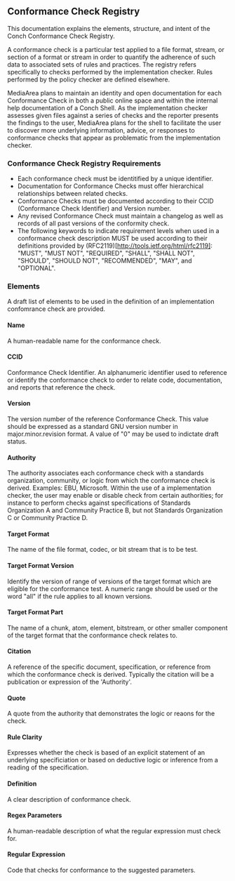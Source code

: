 ## Conformance Check Registry

This documentation explains the elements, structure, and intent of the Conch Conformance Check Registry.

A conformance check is a particular test applied to a file format, stream, or section of a format or stream in order to quantify the adherence of such data to associated sets of rules and practices. The registry refers specifically to checks performed by the implementation checker. Rules performed by the policy checker are defined elsewhere.

MediaArea plans to maintain an identity and open documentation for each Conformance Check in both a public online space and within the internal help documentation of a Conch Shell. As the implementation checker assesses given files against a series of checks and the reporter presents the findings to the user, MediaArea plans for the shell to facilitate the user to discover more underlying information, advice, or responses to conformance checks that appear as problematic from the implementation checker.

### Conformance Check Registry Requirements

- Each conformance check must be identitified by a unique identifier.
- Documentation for Conformance Checks must offer hierarchical relationships between related checks.
- Conformance Checks must be documented according to their CCID (Conformance Check Identifier) and Version number.
- Any revised Conformance Check must maintain a changelog as well as records of all past versions of the conformity check.
- The following keywords to indicate requirement levels when used in a conformance check description MUST be used according to their definitions provided by (RFC2119)[http://tools.ietf.org/html/rfc2119]: "MUST", "MUST NOT", "REQUIRED", "SHALL", "SHALL NOT", "SHOULD", "SHOULD NOT", "RECOMMENDED",  "MAY", and "OPTIONAL".

### Elements

A draft list of elements to be used in the definition of an implementation confomrance check are provided.

#### Name
A human-readable name for the conformance check.

#### CCID
Conformance Check Identifier. An alphanumeric identifier used to reference or identify the conformance check to order to relate code, documentation, and reports that reference the check.

#### Version
The version number of the reference Conformance Check. This value should be expressed as a standard GNU version number in major.minor.revision format. A value of "0" may be used to indictate draft status.

#### Authority
The authority associates each conformance check with a standards organization, community, or logic from which the conformance check is derived. Examples: EBU, Microsoft.
Within the use of a implementation checker, the user may enable or disable check from certain authorities; for instance to perform checks against specifications of Standards Organization A and Community Practice B, but not Standards Organization C or Community Practice D.

#### Target Format
The name of the file format, codec, or bit stream that is to be test.

#### Target Format Version
Identify the version of range of versions of the target format which are eligible for the conformance test. A numeric range should be used or the word "all" if the rule applies to all known versions.

#### Target Format Part
The name of a chunk, atom, element, bitstream, or other smaller component of the target format that the conformance check relates to.

#### Citation
A reference of the specific document, specification, or reference from which the conformance check is derived. Typically the citation will be a publication or expression of the 'Authority'.

#### Quote
A quote from the authority that demonstrates the logic or reaons for the check.

#### Rule Clarity
Expresses whether the check is based of an explicit statement of an underlying specificiation or based on deductive logic or inference from a reading of the specification.

#### Definition
A clear description of conformance check.

#### Regex Parameters
A human-readable description of what the regular expression must check for.

#### Regular Expression
Code that checks for conformance to the suggested parameters.

